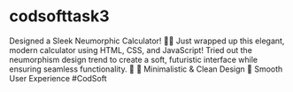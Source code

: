 # codsofttask3
Designed a Sleek Neumorphic Calculator! 🧮✨ Just wrapped up this elegant, modern calculator using HTML, CSS, and JavaScript! Tried out the neumorphism design trend to create a soft, futuristic interface while ensuring seamless functionality. 🚀 🔹 Minimalistic &amp; Clean Design 🔹 Smooth User Experience #CodSoft 
